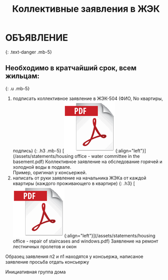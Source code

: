﻿---
layout: post
published: true
title: Коллективные заявления в ЖЭК
---

# ОБЪЯВЛЕНИЕ
{: .text-danger .mb-5}

## Необходимо в кратчайший срок, всем жильцам:
{: .u .mb-5}

1. подписать коллективное заявление в ЖЭК-504 (ФИО, No квартиры, подпись)
{: .h3 .mb-5}
   [![Коллективное заявление на обследование горячей и холодной воды в подвале](/assets/images/icons/pdf.png){:align="left"}](/assets/statements/housing office - water сommittee in the basement.pdf)
   Коллективное заявление на обследование горячей и холодной воды в подвале.  
   Пример, оригинал у консьержей.
2. написать от руки заявление на начальника ЖЭКа от каждой квартиры (каждого проживающего в квартире)
{: .h3}
   [![Заявление на ремонт лестничных пролетов и окон](/assets/images/icons/pdf.png){:align="left"}](/assets/statements/housing office - repair of staircases and windows.pdf)
   Заявление на ремонт лестничных пролетов и окон

Образец заявления п2 и п1 находятся у консьержа, написаное заявление просьба отдать консьержу

Инициативная группа дома